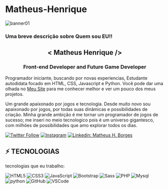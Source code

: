 # Matheus-Henrique
![banner01](https://user-images.githubusercontent.com/60525913/98497204-203c7e80-2222-11eb-818a-a1a749de0575.jpg)

<h3 aling="center">Uma breve descrição sobre Quem sou EU!!</h3>

<h2 align="center">< Matheus Henrique /></h2>
<h3 align="center">Front-end Developer and Future Game Developer</h3>

Programador iniciante, buscando por novas experiencias, Estudante autodidata focado em HTML, CSS, Javascript e Python. Você pode dar uma olhada no [Meu Site](mhborges.com.br) para me conhecer melhor e ver um pouco dos meus projetos.

Um grande apaixonado por jogos e tecnologia. Desde muito novo sou apaixonado por jogos, por todas suas dinâmicas e possibilidades de criação. Minha grande ambição é me tornar um programador de jogos de sucesso; me inseri no meio tecnologico pois é um universo gigantesco, com milhões de possibilidades que amo explorar todos os dias.


[![Twitter Follow](https://img.shields.io/twitter/follow/Matt_Henriq42?style=social)](https://twitter.com/Matt_Henriq42)
[![Instagram](https://img.shields.io/badge/Instagram-E4405F?style=for-the-badge&logo=instagram&logoColor=white&link=https://www.instagram.com/emptymind_/)](https://www.instagram.com/emptymind_/)
[![Linkedin: Matheus H. Borges](https://img.shields.io/badge/-Linkedin-blue?style=flat-square&logo=Linkedin&logoColor=white&link=https://www.linkedin.com/in/matheus-henrique-b-a20235126/)](https://www.linkedin.com/in/matheus-henrique-b-a20235126/)

## ⚡ TECNOLOGIAS

tecnologias que eu trabalho:

![HTML5](https://img.shields.io/badge/HTML5-E34F26?style=for-the-badge&logo=html5&logoColor=white)
![CSS3](https://img.shields.io/badge/CSS3-1572B6?style=for-the-badge&logo=css3&logoColor=white)
![JavaScript](https://img.shields.io/badge/JavaScript-F7DF1E?style=for-the-badge&logo=javascript&logoColor=black)
![Bootstrap](https://img.shields.io/badge/Bootstrap-563D7C?style=for-the-badge&logo=bootstrap&logoColor=white)
![Sass](https://img.shields.io/badge/Sass-CC6699?style=for-the-badge&logo=sass&logoColor=white)
![PHP](https://img.shields.io/badge/PHP-777BB4?style=for-the-badge&logo=php&logoColor=white)
![Mysql](https://img.shields.io/badge/MySQL-00000F?style=for-the-badge&logo=mysql&logoColor=white)
![python](https://img.shields.io/badge/Python-14354C?style=for-the-badge&logo=python&logoColor=white)
![GitHub](https://img.shields.io/badge/GitHub-100000?style=for-the-badge&logo=github&logoColor=white)
![VSCode](https://img.shields.io/badge/-VSCode-007ACC?style=flat-square&logo=visual-studio-code&logoColor=white)
